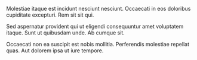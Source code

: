 Molestiae itaque est incidunt nesciunt nesciunt. Occaecati in eos doloribus cupiditate excepturi. Rem sit sit qui.
 Sed aspernatur provident qui ut eligendi consequuntur amet voluptatem itaque. Sunt ut quibusdam unde. Ab cumque sit.
 Occaecati non ea suscipit est nobis mollitia. Perferendis molestiae repellat quas. Aut dolorem ipsa ut iure tempore.